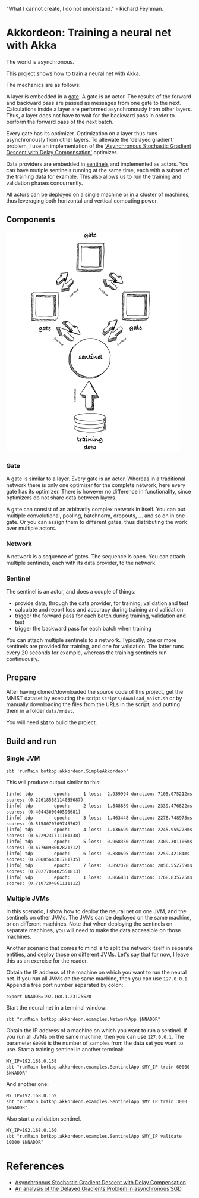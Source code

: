 "What I cannot create, I do not understand." - Richard Feynman.

# Akkordeon: Training a neural net with Akka

The world is asynchronous. 

This project shows how to train a neural net with Akka.

The mechanics are as follows:

A layer is embedded in a [gate](#gate). A gate is an actor. 
The results of the forward and backward pass are passed as messages from one gate to the next.
Calculations inside a layer are performed asynchronously from other layers.
Thus, a layer does not have to wait for the backward pass in order to perform the forward pass of the next batch.

Every gate has its optimizer.
Optimization on a layer thus runs asynchronously from other layers. 
To alleviate the 'delayed gradient' problem, I use an implementation of the ['Asynchronous Stochastic Gradient Descent with Delay Compensation'](https://arxiv.org/abs/1609.08326) optimizer.

Data providers are embedded in [sentinels](#sentinel) and implemented as actors. You can have mutiple sentinels running at the same time, each with a subset of the training data for example.
This also allows us to run the training and validation phases concurrently.

All actors can be deployed on a single machine or in a cluster of machines, thus leveraging both horizontal and vertical computing power.

## Components

![components](doc/training.png "Logo Title Text 1")


### Gate
A gate is similar to a layer. 
Every gate is an actor. 
Whereas in a traditional network there is only one optimizer for the complete network, here every gate has its optimizer. 
There is however no difference in functionality, since optimizers do not share data between layers. 

A gate can consist of an arbitrarily complex network in itself. 
You can put multiple convolutional, pooling, batchnorm, dropouts, ... and so on in one gate. 
Or you can assign them to different gates, thus distributing the work over multiple actors.

### Network
A network is a sequence of gates.
The sequence is open. 
You can attach multiple sentinels, each with its data provider, to the network.

### Sentinel
The sentinel is an actor, and does a couple of things:
- provide data, through the data provider, for training, validation and test
- calculate and report loss and accuracy during training and validation
- trigger the forward pass for each batch during training, validation and test
- trigger the backward pass for each batch when training

You can attach multiple sentinels to a network. 
Typically, one or more sentinels are provided for training, and one for validation. 
The latter runs every 20 seconds for example, whereas the training sentinels run continuously.

## Prepare

After having cloned/downloaded the source code of this project, get the MNIST dataset by executing the script `scripts/download_mnist.sh`
or by manually downloading the files from the URLs in the script, and putting them in a folder `data/mnist`.

You will need [sbt](https://www.scala-sbt.org/download.html) to build the project.

## Build and run

### Single JVM
```
sbt 'runMain botkop.akkordeon.SimpleAkkordeon'
```

This will produce output similar to this:

```
[info] tdp        epoch:     1 loss:  2.939994 duration: 7105.075212ms scores: (0.22618558114035087)
[info] tdp        epoch:     2 loss:  1.848889 duration: 2339.476822ms scores: (0.4044360040590681)
[info] tdp        epoch:     3 loss:  1.463448 duration: 2278.748975ms scores: (0.5158070709745762)
[info] tdp        epoch:     4 loss:  1.136699 duration: 2245.955278ms scores: (0.6229231711161338)
[info] tdp        epoch:     5 loss:  0.968350 duration: 2309.301106ms scores: (0.6776098002821712)
[info] tdp        epoch:     6 loss:  0.880695 duration: 2259.42184ms scores: (0.7060564301781735)
[info] tdp        epoch:     7 loss:  0.892328 duration: 2856.552759ms scores: (0.7027704402551813)
[info] vdp        epoch:     1 loss:  0.866831 duration: 1768.835725ms scores: (0.7107204861111112)
```

### Multiple JVMs
In this scenario, I show how to deploy the neural net on one JVM, and the sentinels on other JVMs.
The JVMs can be deployed on the same machine, or on different machines.
Note that when deploying the sentinels on separate machines, you will need to make the data accessible on those machines.

Another scenario that comes to mind is to split the network itself in separate entities, and deploy those on different JVMs.
Let's say that for now, I leave this as an exercise for the reader.

Obtain the IP address of the machine on which you want to run the neural net. 
If you run all JVMs on the same machine, then you can use `127.0.0.1`.
Append a free port number separated by colon:
```
export NNADDR=192.168.1.23:25520
```
Start the neural net in a terminal window:
```
sbt "runMain botkop.akkordeon.examples.NetworkApp $NNADDR"
```
Obtain the IP address of a machine on which you want to run a sentinel.
If you run all JVMs on the same machine, then you can use `127.0.0.1`.
The parameter `60000` is the number of samples from the data set you want to use. 
Start a training sentinel in another terminal:
```
MY_IP=192.168.0.158
sbt "runMain botkop.akkordeon.examples.SentinelApp $MY_IP train 60000 $NNADDR"
```
And another one:
```
MY_IP=192.168.0.159
sbt "runMain botkop.akkordeon.examples.SentinelApp $MY_IP train 3000 $NNADDR"
```
Also start a validation sentinel. 
```
MY_IP=192.168.0.160
sbt "runMain botkop.akkordeon.examples.SentinelApp $MY_IP validate 10000 $NNADDR"
```


# References

- [Asynchronous Stochastic Gradient Descent with Delay Compensation](https://arxiv.org/abs/1609.08326)
- [An analysis of the Delayed Gradients Problem in asynchronous SGD](https://pdfs.semanticscholar.org/716b/a3d174006c19220c985acf132ffdfc6fc37b.pdf)

